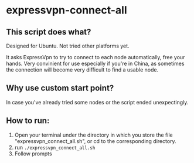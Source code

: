 # expressvpn-connect-all

## **This script does what?**
Designed for Ubuntu. Not tried other platforms yet.

It asks ExpressVpn to try to connect to each node automatically, free your hands. Very convinient for use especially if you're in China, as sometimes the connection will become very difficult to find a usable node. 

## **Why use custom start point?**
In case you've already tried some nodes or the script ended unexpectingly. 

## **How to run:**
1. Open your terminal under the directory in which you store the file "expressvpn_connect_all.sh", or cd to the corresponding directory.
2. run `./expressvpn_connect_all.sh`
3. Follow prompts
